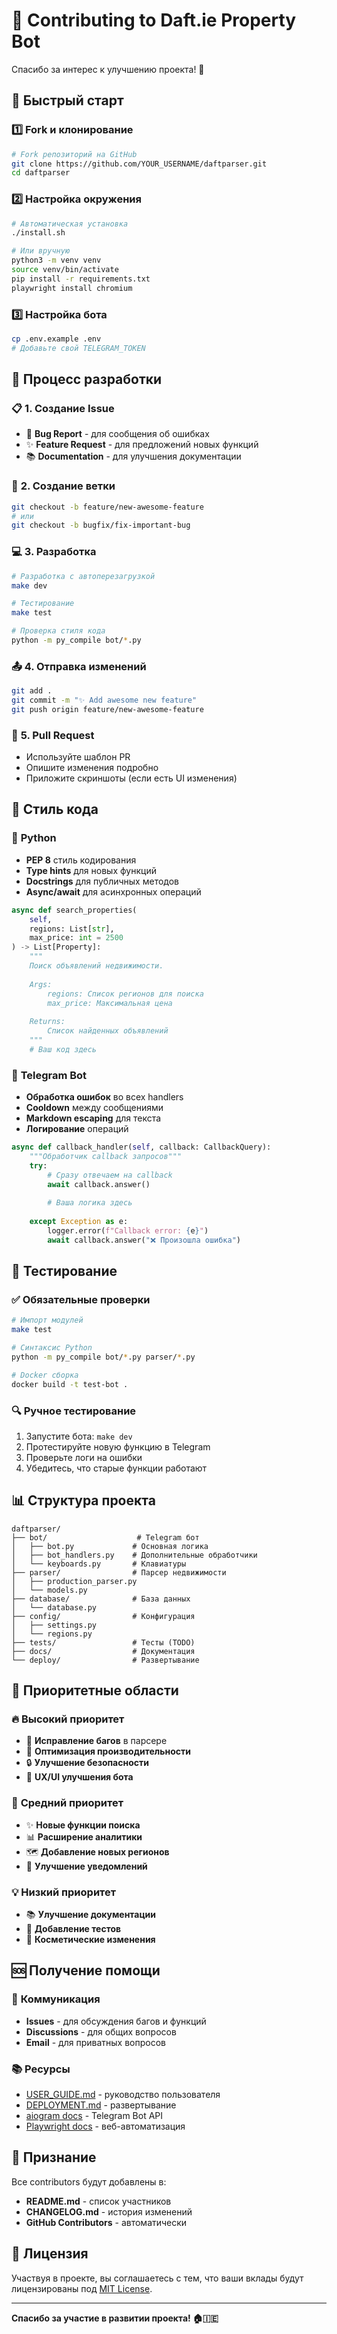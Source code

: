 # 🤝 Contributing to Daft.ie Property Bot

Спасибо за интерес к улучшению проекта! 🎉

## 🚀 **Быстрый старт**

### 1️⃣ **Fork и клонирование**
```bash
# Fork репозиторий на GitHub
git clone https://github.com/YOUR_USERNAME/daftparser.git
cd daftparser
```

### 2️⃣ **Настройка окружения**
```bash
# Автоматическая установка
./install.sh

# Или вручную
python3 -m venv venv
source venv/bin/activate
pip install -r requirements.txt
playwright install chromium
```

### 3️⃣ **Настройка бота**
```bash
cp .env.example .env
# Добавьте свой TELEGRAM_TOKEN
```

## 🔄 **Процесс разработки**

### 📋 **1. Создание Issue**
- 🐛 **Bug Report** - для сообщения об ошибках
- ✨ **Feature Request** - для предложений новых функций
- 📚 **Documentation** - для улучшения документации

### 🌿 **2. Создание ветки**
```bash
git checkout -b feature/new-awesome-feature
# или
git checkout -b bugfix/fix-important-bug
```

### 💻 **3. Разработка**
```bash
# Разработка с автоперезагрузкой
make dev

# Тестирование
make test

# Проверка стиля кода
python -m py_compile bot/*.py
```

### 📤 **4. Отправка изменений**
```bash
git add .
git commit -m "✨ Add awesome new feature"
git push origin feature/new-awesome-feature
```

### 🔄 **5. Pull Request**
- Используйте шаблон PR
- Опишите изменения подробно
- Приложите скриншоты (если есть UI изменения)

## 📝 **Стиль кода**

### 🐍 **Python**
- **PEP 8** стиль кодирования
- **Type hints** для новых функций
- **Docstrings** для публичных методов
- **Async/await** для асинхронных операций

```python
async def search_properties(
    self, 
    regions: List[str], 
    max_price: int = 2500
) -> List[Property]:
    """
    Поиск объявлений недвижимости.
    
    Args:
        regions: Список регионов для поиска
        max_price: Максимальная цена
        
    Returns:
        Список найденных объявлений
    """
    # Ваш код здесь
```

### 🤖 **Telegram Bot**
- **Обработка ошибок** во всех handlers
- **Cooldown** между сообщениями
- **Markdown escaping** для текста
- **Логирование** операций

```python
async def callback_handler(self, callback: CallbackQuery):
    """Обработчик callback запросов"""
    try:
        # Сразу отвечаем на callback
        await callback.answer()
        
        # Ваша логика здесь
        
    except Exception as e:
        logger.error(f"Callback error: {e}")
        await callback.answer("❌ Произошла ошибка")
```

## 🧪 **Тестирование**

### ✅ **Обязательные проверки**
```bash
# Импорт модулей
make test

# Синтаксис Python
python -m py_compile bot/*.py parser/*.py

# Docker сборка
docker build -t test-bot .
```

### 🔍 **Ручное тестирование**
1. Запустите бота: `make dev`
2. Протестируйте новую функцию в Telegram
3. Проверьте логи на ошибки
4. Убедитесь, что старые функции работают

## 📊 **Структура проекта**

```
daftparser/
├── bot/                    # Telegram бот
│   ├── bot.py             # Основная логика
│   ├── bot_handlers.py    # Дополнительные обработчики
│   └── keyboards.py       # Клавиатуры
├── parser/                # Парсер недвижимости
│   ├── production_parser.py
│   └── models.py
├── database/              # База данных
│   └── database.py
├── config/                # Конфигурация
│   ├── settings.py
│   └── regions.py
├── tests/                 # Тесты (TODO)
├── docs/                  # Документация
└── deploy/                # Развертывание
```

## 🎯 **Приоритетные области**

### 🔥 **Высокий приоритет**
- 🐛 **Исправление багов** в парсере
- 🚀 **Оптимизация производительности**
- 🔒 **Улучшение безопасности**
- 📱 **UX/UI улучшения бота**

### 🌟 **Средний приоритет**
- ✨ **Новые функции поиска**
- 📊 **Расширение аналитики**
- 🗺️ **Добавление новых регионов**
- 🔔 **Улучшение уведомлений**

### 💡 **Низкий приоритет**
- 📚 **Улучшение документации**
- 🧪 **Добавление тестов**
- 🎨 **Косметические изменения**

## 🆘 **Получение помощи**

### 💬 **Коммуникация**
- **Issues** - для обсуждения багов и функций
- **Discussions** - для общих вопросов
- **Email** - для приватных вопросов

### 📚 **Ресурсы**
- [USER_GUIDE.md](USER_GUIDE.md) - руководство пользователя
- [DEPLOYMENT.md](DEPLOYMENT.md) - развертывание
- [aiogram docs](https://docs.aiogram.dev/) - Telegram Bot API
- [Playwright docs](https://playwright.dev/python/) - веб-автоматизация

## 🎉 **Признание**

Все contributors будут добавлены в:
- **README.md** - список участников
- **CHANGELOG.md** - история изменений
- **GitHub Contributors** - автоматически

## 📄 **Лицензия**

Участвуя в проекте, вы соглашаетесь с тем, что ваши вклады будут лицензированы под [MIT License](LICENSE).

---

**Спасибо за участие в развитии проекта! 🏠🇮🇪**
